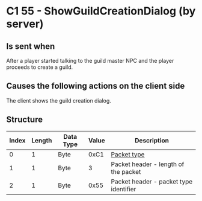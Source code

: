 # C1 55 - ShowGuildCreationDialog (by server)

## Is sent when

After a player started talking to the guild master NPC and the player proceeds to create a guild.

## Causes the following actions on the client side

The client shows the guild creation dialog.

## Structure

| Index | Length | Data Type | Value | Description |
|-------|--------|-----------|-------|-------------|
| 0 | 1 |   Byte   | 0xC1  | [Packet type](PacketTypes.md) |
| 1 | 1 |    Byte   |   3   | Packet header - length of the packet |
| 2 | 1 |    Byte   | 0x55  | Packet header - packet type identifier |